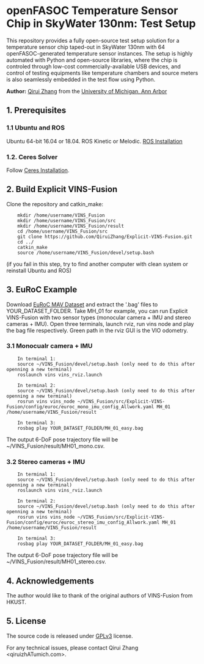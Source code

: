 # openFASOC Temperature Sensor Chip in SkyWater 130nm: Test Setup

This repository provides a fully open-source test setup solution for a temperature sensor chip taped-out in SkyWater 130nm with 64 openFASOC-generated temperature sensor instances. The setup is highly automated with Python and open-source libraries, where the chip is controled through low-cost commercially-available USB devices, and control of testing equipments like temperature chambers and source meters is also seamlessly embedded in the test flow using Python. 

**Author:** [Qirui Zhang](https://www.linkedin.com/in/cary-qirui-zhang/) from the [University of Michigan, Ann Arbor](https://micl.engin.umich.edu/)

## 1. Prerequisites
### 1.1 **Ubuntu** and **ROS**
Ubuntu 64-bit 16.04 or 18.04.
ROS Kinetic or Melodic. [ROS Installation](http://wiki.ros.org/ROS/Installation)

### 1.2. **Ceres Solver**
Follow [Ceres Installation](http://ceres-solver.org/installation.html).

## 2. Build Explicit VINS-Fusion
Clone the repository and catkin_make:
```
    mkdir /home/username/VINS_Fusion
    mkdir /home/username/VINS_Fusion/src
    mkdir /home/username/VINS_Fusion/result
    cd /home/username/VINS_Fusion/src
    git clone https://github.com/QiruiZhang/Explicit-VINS-Fusion.git
    cd ../
    catkin_make
    source /home/username/VINS_Fusion/devel/setup.bash
```
(if you fail in this step, try to find another computer with clean system or reinstall Ubuntu and ROS)

## 3. EuRoC Example
Download [EuRoC MAV Dataset](http://projects.asl.ethz.ch/datasets/doku.php?id=kmavvisualinertialdatasets) and extract the '.bag' files to YOUR_DATASET_FOLDER. Take MH_01 for example, you can run Explicit VINS-Fusion with two sensor types (monocular camera + IMU and stereo cameras + IMU). 
Open three terminals, launch rviz, run vins node and play the bag file respectively. Green path in the rviz GUI is the VIO odometry.

### 3.1 Monocualr camera + IMU

```
    In terminal 1:
    source ~/VINS_Fusion/devel/setup.bash (only need to do this after openning a new terminal)
    roslaunch vins vins_rviz.launch
    
    In terminal 2: 
    source ~/VINS_Fusion/devel/setup.bash (only need to do this after openning a new terminal)
    rosrun vins vins_node ~/VINS_Fusion/src/Explicit-VINS-Fusion/config/euroc/euroc_mono_imu_config_Allwork.yaml MH_01 /home/username/VINS_Fusion/result
    
    In terminal 3:
    rosbag play YOUR_DATASET_FOLDER/MH_01_easy.bag
```

The output 6-DoF pose trajectory file will be ~/VINS_Fusion/result/MH01_mono.csv.

### 3.2 Stereo cameras + IMU

```
    In terminal 1:
    source ~/VINS_Fusion/devel/setup.bash (only need to do this after openning a new terminal)
    roslaunch vins vins_rviz.launch
    
    In terminal 2: 
    source ~/VINS_Fusion/devel/setup.bash (only need to do this after openning a new terminal)
    rosrun vins vins_node ~/VINS_Fusion/src/Explicit-VINS-Fusion/config/euroc/euroc_stereo_imu_config_Allwork.yaml MH_01 /home/username/VINS_Fusion/result
    
    In terminal 3:
    rosbag play YOUR_DATASET_FOLDER/MH_01_easy.bag
```

The output 6-DoF pose trajectory file will be ~/VINS_Fusion/result/MH01_stereo.csv.

## 4. Acknowledgements
The author would like to thank of the original authors of VINS-Fusion from HKUST.

## 5. License
The source code is released under [GPLv3](http://www.gnu.org/licenses/) license.

For any technical issues, please contact Qirui Zhang <qiruizhATumich.com>.
